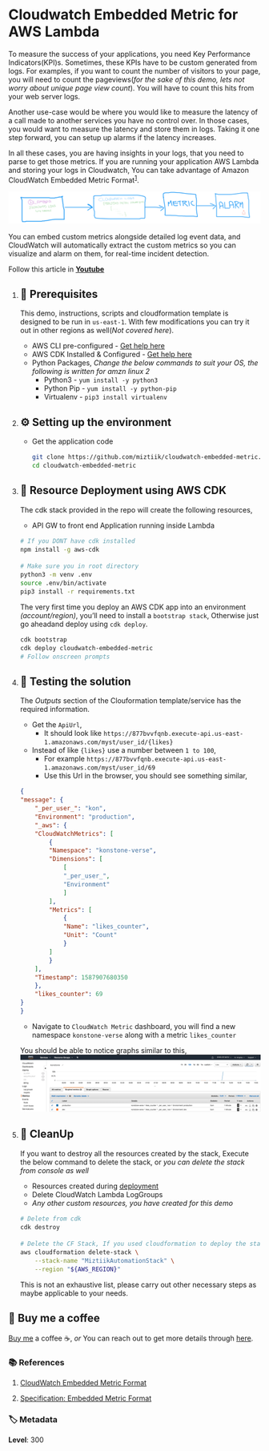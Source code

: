 
# Cloudwatch Embedded Metric for AWS Lambda

To measure the success of your applications, you need Key Performance Indicators(KPI)s. Sometimes, these KPIs have to be custom generated from logs. For examples, if you want to count the number of visitors to your page, you will need to count the pageviews(_for the sake of this demo, lets not worry about unique page view count_). You will have to count this hits from your web server logs.  

Another use-case would be where you would like to measure the latency of a call made to another services you have no control over. In those cases, you would want to measure the latency and store them in logs. Taking it one step forward, you can setup up alarms if the latency increases.

In all these cases, you are having insights in your logs, that you need to parse to get those metrics. If you are running your application AWS Lambda and storing your logs in Cloudwatch, You can take advantage of Amazon CloudWatch Embedded Metric Format<sup>[1]</sup>.

![Miztiik Cloudwatch Embedded Metric for AWS Lambda](images/miztiik-cloudwatch-embedded-metric-format-for-aws-lambda.png)

You can embed custom metrics alongside detailed log event data, and CloudWatch will automatically extract the custom metrics so you can visualize and alarm on them, for real-time incident detection.

Follow this article in **[Youtube](https://www.youtube.com/c/ValaxyTechnologies)**

1. ## 🧰 Prerequisites

    This demo, instructions, scripts and cloudformation template is designed to be run in `us-east-1`. With few modifications you can try it out in other regions as well(_Not covered here_).

    - AWS CLI pre-configured - [Get help here](https://youtu.be/TPyyfmQte0U)
    - AWS CDK Installed & Configured - [Get help here](https://www.youtube.com/watch?v=MKwxpszw0Rc)
    - Python Packages, _Change the below commands to suit your OS, the following is written for amzn linux 2_
        - Python3 - `yum install -y python3`
        - Python Pip - `yum install -y python-pip`
        - Virtualenv - `pip3 install virtualenv`

1. ## ⚙️ Setting up the environment

    - Get the application code

        ```bash
        git clone https://github.com/miztiik/cloudwatch-embedded-metric.git
        cd cloudwatch-embedded-metric
        ```

1. ## 🚀 Resource Deployment using AWS CDK

    The cdk stack provided in the repo will create the following resources,
    - API GW to front end Application running inside Lambda

    ```bash
    # If you DONT have cdk installed
    npm install -g aws-cdk

    # Make sure you in root directory
    python3 -m venv .env
    source .env/bin/activate
    pip3 install -r requirements.txt
    ```

    The very first time you deploy an AWS CDK app into an environment _(account/region)_, you’ll need to install a `bootstrap stack`, Otherwise just go aheadand   deploy using `cdk deploy`.

    ```bash
    cdk bootstrap
    cdk deploy cloudwatch-embedded-metric
    # Follow onscreen prompts
    ```

1. ## 🔬 Testing the solution

    The _Outputs_ section of the Clouformation template/service has the required information.

    - Get the `ApiUrl`,
        - It should look like `https://877bvvfqnb.execute-api.us-east-1.amazonaws.com/myst/user_id/{likes}`
    - Instead of like `{likes}` use a number between `1 to 100`,
        - For example `https://877bvvfqnb.execute-api.us-east-1.amazonaws.com/myst/user_id/69`
        - Use this Url in the browser, you should see something similar,

    ```json
    {
    "message": {
        "_per_user_": "kon",
        "Environment": "production",
        "_aws": {
        "CloudWatchMetrics": [
            {
            "Namespace": "konstone-verse",
            "Dimensions": [
                [
                "_per_user_",
                "Environment"
                ]
            ],
            "Metrics": [
                {
                "Name": "likes_counter",
                "Unit": "Count"
                }
            ]
            }
        ],
        "Timestamp": 1587907680350
        },
        "likes_counter": 69
    }
    }
    ```

    - Navigate to `CloudWatch Metric` dashboard, you will find a new namespace `konstone-verse` along with a metric `likes_counter`

    You should be able to notice graphs similar to this,
    ![Miztiik Serverless Lambda Profiler AWS XRay](images/miztiik-cloudwatch-embedded-metric-format-for-aws-lambda-results.png)

1. ## 🧹 CleanUp

    If you want to destroy all the resources created by the stack, Execute the below command to delete the stack, or _you can delete the stack from console as well_

    - Resources created during [deployment](#-resource-deployment-using-aws-cdk)
    - Delete CloudWatch Lambda LogGroups
    - _Any other custom resources, you have created for this demo_

    ```bash
    # Delete from cdk
    cdk destroy

    # Delete the CF Stack, If you used cloudformation to deploy the stack.
    aws cloudformation delete-stack \
        --stack-name "MiztiikAutomationStack" \
        --region "${AWS_REGION}"
    ```

    This is not an exhaustive list, please carry out other necessary steps as maybe applicable to your needs.

## 👋 Buy me a coffee

[Buy me](https://paypal.me/valaxy) a coffee ☕, _or_ You can reach out to get more details through [here](https://youtube.com/c/valaxytechnologies/about).

### 📚 References

1. [CloudWatch Embedded Metric Format](https://docs.aws.amazon.com/AmazonCloudWatch/latest/monitoring/CloudWatch_Embedded_Metric_Format.html)

1. [Specification: Embedded Metric Format](https://docs.aws.amazon.com/AmazonCloudWatch/latest/monitoring/CloudWatch_Embedded_Metric_Format_Specification.html)

### 🏷️ Metadata

**Level**: 300

[1]: https://docs.aws.amazon.com/AmazonCloudWatch/latest/monitoring/CloudWatch_Embedded_Metric_Format.html
[2]: https://docs.aws.amazon.com/AmazonCloudWatch/latest/monitoring/CloudWatch_Embedded_Metric_Format_Specification.html
